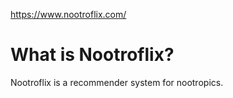 https://www.nootroflix.com/

# What is Nootroflix?

Nootroflix is a recommender system for nootropics.
